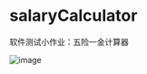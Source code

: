 # salaryCalculator
软件测试小作业：五险一金计算器


![image](https://github.com/greatqian/salaryCalculator/raw/master/docs/show.gif)
